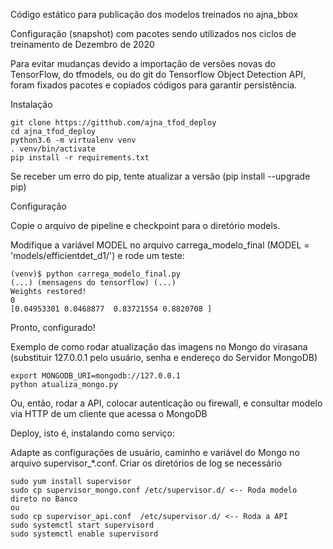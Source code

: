 Código estático para publicação dos modelos treinados no ajna_bbox

Configuração (snapshot) com pacotes sendo utilizados nos ciclos de treinamento de Dezembro de 2020

Para evitar mudanças devido a importação de versões novas do TensorFlow, do tfmodels, ou 
do git do Tensorflow Object Detection API, foram fixados pacotes e copiados códigos para
garantir persistência.


Instalação

```
git clone https://gitthub.com/ajna_tfod_deploy
cd ajna_tfod_deploy
python3.6 -m virtualenv venv
. venv/bin/activate
pip install -r requirements.txt
```

Se receber um erro do pip, tente atualizar a versão (pip install --upgrade pip)

Configuração

Copie o arquivo de pipeline e checkpoint para o diretório models.

Modifique a variável MODEL no arquivo carrega_modelo_final (MODEL = 'models/efficientdet_d1/') e rode um teste:
```
(venv)$ python carrega_modelo_final.py
(...) (mensagens do tensorflow) (...)
Weights restored!
0
[0.04953301 0.0468877  0.83721554 0.8820708 ]
```
Pronto, configurado!


Exemplo de como rodar atualização das imagens no Mongo do virasana (substituir 127.0.0.1 pelo usuário, senha e endereço do Servidor MongoDB) 
```
export MONGODB_URI=mongodb://127.0.0.1
python atualiza_mongo.py
```
Ou, então, rodar a API, colocar autenticação ou firewall, e consultar modelo via HTTP de um cliente que acessa o MongoDB


Deploy, isto é, instalando como serviço:

Adapte as configurações de usuário, caminho e variável do Mongo no arquivo supervisor_*.conf. 
Criar os diretórios de log se necessário
```
sudo yum install supervisor
sudo cp supervisor_mongo.conf /etc/supervisor.d/ <-- Roda modelo direto no Banco
ou 
sudo cp supervisor_api.conf  /etc/supervisor.d/ <-- Roda a API
sudo systemctl start supervisord
sudo systemctl enable supervisord
```
